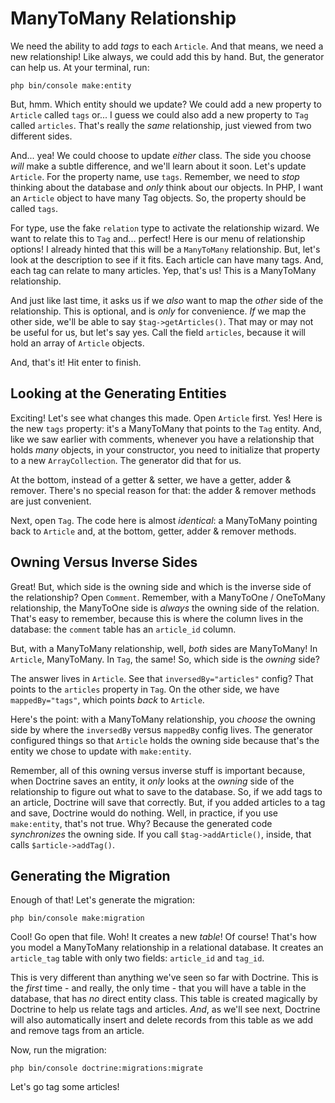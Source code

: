# ManyToMany Relationship

We need the ability to add *tags* to each `Article`. And that means, we need a new
relationship! Like always, we could add this by hand. But, the generator can help
us. At your terminal, run:

```terminal
php bin/console make:entity
```

But, hmm. Which entity should we update? We could add a new property to `Article`
called `tags` or... I guess we could also add a new property to `Tag` called `articles`.
That's really the *same* relationship, just viewed from two different sides.

And... yea! We could choose to update *either* class. The side you choose *will*
make a subtle difference, and we'll learn about it soon. Let's update `Article`.
For the property name, use `tags`. Remember, we need to *stop* thinking about the
database and *only* think about our objects. In PHP, I want an `Article` object
to have many Tag objects. So, the property should be called `tags`.

For type, use the fake `relation` type to activate the relationship wizard.
We want to relate this to `Tag` and... perfect! Here is our menu of relationship
options! I already hinted that this will be a `ManyToMany` relationship. But, let's
look at the description to see if it fits. Each article can have many tags. And, each
tag can relate to many articles. Yep, that's us! This is a ManyToMany relationship.

And just like last time, it asks us if we *also* want to map the *other* side of
the relationship. This is optional, and is *only* for convenience. *If* we map the
other side, we'll be able to say `$tag->getArticles()`. That may or may not be useful
for us, but let's say yes. Call the field `articles`, because it will hold an array
of `Article` objects.

And, that's it! Hit enter to finish.

## Looking at the Generating Entities

Exciting! Let's see what changes this made. Open `Article` first. Yes! Here is the
new `tags` property: it's a ManyToMany that points to the `Tag` entity. And, like
we saw earlier with comments, whenever you have a relationship that holds *many*
objects, in your constructor, you need to initialize that property to a new
`ArrayCollection`. The generator did that for us.

At the bottom, instead of a getter & setter, we have a getter, adder & remover.
There's no special reason for that: the adder & remover methods are just convenient.

Next, open `Tag`. The code here is almost *identical*: a ManyToMany pointing back
to `Article` and, at the bottom, getter, adder & remover methods.

## Owning Versus Inverse Sides

Great! But, which side is the owning side and which is the inverse side of the
relationship? Open `Comment`. Remember, with a ManyToOne / OneToMany relationship,
the ManyToOne side is *always* the owning side of the relation. That's easy to remember,
because this is where the column lives in the database: the `comment` table has
an `article_id` column.

But, with a ManyToMany relationship, well, *both* sides are ManyToMany! In `Article`,
ManyToMany. In `Tag`, the same! So, which side is the *owning* side?

The answer lives in `Article`. See that `inversedBy="articles"` config? That points
to the `articles` property in `Tag`. On the other side, we have `mappedBy="tags"`,
which points *back* to `Article`.

Here's the point: with a ManyToMany relationship, you *choose* the owning side by
where the `inversedBy` versus `mappedBy` config lives. The generator configured
things so that `Article` holds the owning side because that's the entity we
chose to update with `make:entity`.

Remember, all of this owning versus inverse stuff is important because, when Doctrine
saves an entity, it *only* looks at the *owning* side of the relationship to figure
out what to save to the database. So, if we add tags to an article, Doctrine will
save that correctly. But, if you added articles to a tag and save, Doctrine would
do nothing. Well, in practice, if you use `make:entity`, that's not true. Why?
Because the generated code *synchronizes* the owning side. If you call
`$tag->addArticle()`, inside, that calls `$article->addTag()`.

## Generating the Migration

Enough of that! Let's generate the migration:

```terminal
php bin/console make:migration
```

Cool! Go open that file. Woh! It creates a new *table*! Of course! That's how you
model a ManyToMany relationship in a relational database. It creates an `article_tag`
table with only two fields: `article_id` and `tag_id`.

This is very different than anything we've seen so far with Doctrine. This is the
*first* time - and really, the only time - that you will have a table in the database,
that has *no* direct entity class. This table is created magically by Doctrine to
help us relate tags and articles. *And*, as we'll see next, Doctrine will also
automatically insert and delete records from this table as we add and remove tags
from an article.

Now, run the migration:

```terminal
php bin/console doctrine:migrations:migrate
```

Let's go tag some articles!
